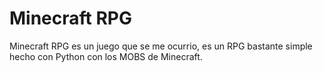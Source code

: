 # Minecraft RPG
Minecraft RPG es un juego que se me ocurrio, es un RPG bastante simple hecho con Python con los MOBS de Minecraft.

